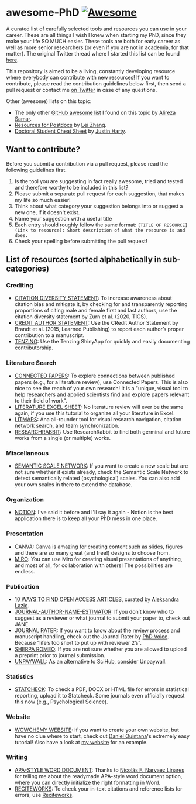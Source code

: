 # awesome-PhD [![Awesome](https://awesome.re/badge.svg)](https://awesome.re)

A curated list of carefully selected tools and resources you can use in your career. These are all things I wish I knew when starting my PhD, since they make your life SO MUCH easier. These tools are both for early career as well as more senior researchers (or even if you are not in academia, for that matter). The original Twitter thread where I started this list can be found [here](https://twitter.com/helenahhartmann/status/1473735195920633859).

This repository is aimed to be a living, constantly developing resource where everybody can contribute with new resources! If you want to contribute, please read the contribution guidelines below first, then send a pull request or contact me [on Twitter](https://twitter.com/helenahhartmann) in case of any questions.

Other (awesome) lists on this topic:
- The only other [GitHub awesome list](https://github.com/alirezasamar/awesome-phd) I found on this topic by [Alireza Samar](https://github.com/alirezasamar).
- [Resources for Postdocs](https://twitter.com/lei_zhang_lz/status/1474174707788304387?s=20) by [Lei Zhang](https://twitter.com/lei_zhang_lz).
- [Doctoral Student Cheat Sheet](https://www.prof2prof.com/resource/doctoral-student-cheat-sheet) by [Justin Harty](https://twitter.com/JustinSHarty).

## Want to contribute?

Before you submit a contribution via a pull request, please read the following guidelines first.

1) Is the tool you are suggesting in fact really awesome, tried and tested and therefore worthy to be included in this list?
2) Please submit a separate pull request for each suggestion, that makes my life so much easier!
3) Think about what category your suggestion belongs into or suggest a new one, if it doesn't exist.
4) Name your suggestion with a useful title 
5) Each entry should roughly follow the same format: ```[TITLE OF RESOURCE](Link to resource): Short description of what the resource is and does.```
6) Check your spelling before submitting the pull request!

## List of resources (sorted alphabetically in sub-categories)

### Crediting

- [CITATION DIVERSITY STATEMENT](https://pubmed.ncbi.nlm.nih.gov/32762966/): To increase awareness about citation bias and mitigate it, by checking for and transparently reporting proportions of citing male and female first and last authors, use the citation diversity statement by Zurn et al. (2020, TICS).
- [CREDIT AUTHOR STATEMENT](https://www.elsevier.com/authors/policies-and-guidelines/credit-author-statement): Use the CRedit Author Statement by Brandt et al. (2015, Learned Publishing) to report each author’s proper contribution to a manuscript.
- [TENZING](https://rollercoaster.shinyapps.io/tenzing/): Use the Tenzing ShinyApp for quickly and easily documenting contributorship.

### Literature Search

- [CONNECTED PAPERS](https://www.connectedpapers.com/): To explore connections between published papers (e.g., for a literature review), use Connected Papers. This is also nice to see the reach of your own research! It is a "unique, visual tool to help researchers and applied scientists find and explore papers relevant to their field of work".
- [LITERATURE EXCEL SHEET](https://twitter.com/SteMcQuilliam/status/1252241904810557448?s=20): No literature review will ever be the same again, if you use this tutorial to organize all your literature in Excel.
- [LITMAPS](https://www.litmaps.co/): Ana all-rounder tool for visual research navigation, citation network search, and team synchronization.
- [RESEARCHRABBIT](https://www.researchrabbit.ai/): Use ResearchRabbit to find both germinal and future works from a single (or multiple) works.

### Miscellaneous

- [SEMANTIC SCALE NETWORK](rosenbusch.shinyapps.io/semantic_net/): If you want to create a new scale but are not sure whether it exists already, check the Semantic Scale Network to detect semantically related (psychological) scales. You can also add your own scales in there to extend the database.

### Organization

- [NOTION](http://notion.so/): I've said it before and I'll say it again - Notion is the best application there is to keep all your PhD mess in one place.

### Presentation

- [CANVA](www.canva.com): Canva is amazing for creating content such as slides, figures and there are so many great (and free!) designs to choose from.
- [MIRO](https://miro.com/): You can use Miro for creating visual presentations of anything, and most of all, for collaboration with others! The possibilities are endless.

### Publication

- [10 WAYS TO FIND OPEN ACCESS ARTICLES](https://alelazic.blogspot.com/2021/11/ten-ways-to-find-open-access-articles.html), curated by [Aleksandra Lazic](https://twitter.com/AleLazic).
- [JOURNAL-AUTHOR-NAME-ESTIMATOR](jane.biosemantics.org): If you don’t know who to suggest as a reviewer or what journal to submit your paper to, check out JANE.
- [JOURNAL RATER](https://phdvoice.org/journalrater/): If you want to know about the review process and manuscript handling, check out the Journal Rater by [PhD Voice](https://twitter.com/PhDVoice). Because “life’s too short to put up with reviewer 2’s”.
- [SHERPA ROMEO](v2.sherpa.ac.uk/romeo/): If you are not sure whether you are allowed to upload a preprint prior to journal submission.
- [UNPAYWALL](unpaywall.org): As an alternative to SciHub, consider Unpaywall.

### Statistics

- [STATCHECK](www.statcheck.io): To check a PDF, DOCX or HTML file for errors in statistical reporting, upload it to Statcheck. Some journals even officially request this now (e.g., Psychological Science).

### Website

- [WOWCHEMY WEBSITE](https://twitter.com/dsquintana/status/1310715433654382599?s=20): If you want to create your own website, but have no clue where to start, check out [Daniel Quintana](https://twitter.com/dsquintana)'s extremely easy tutorial! Also have a look at [my website](www.helenahartmann.com) for an example.

### Writing

- [APA-STYLE WORD DOCUMENT](https://twitter.com/NicolasFNL/status/1357048003027230726?s=20): Thanks to [Nicolás F. Narvaez Linares](https://twitter.com/NicolasFNL) for telling me about the readymade APA-style word document option, where you can directly initialize the right formatting in Word.
- [RECITEWORKS](): To check your in-text citations and reference lists for errors, use [Reciteworks](www.reciteworks.com).
